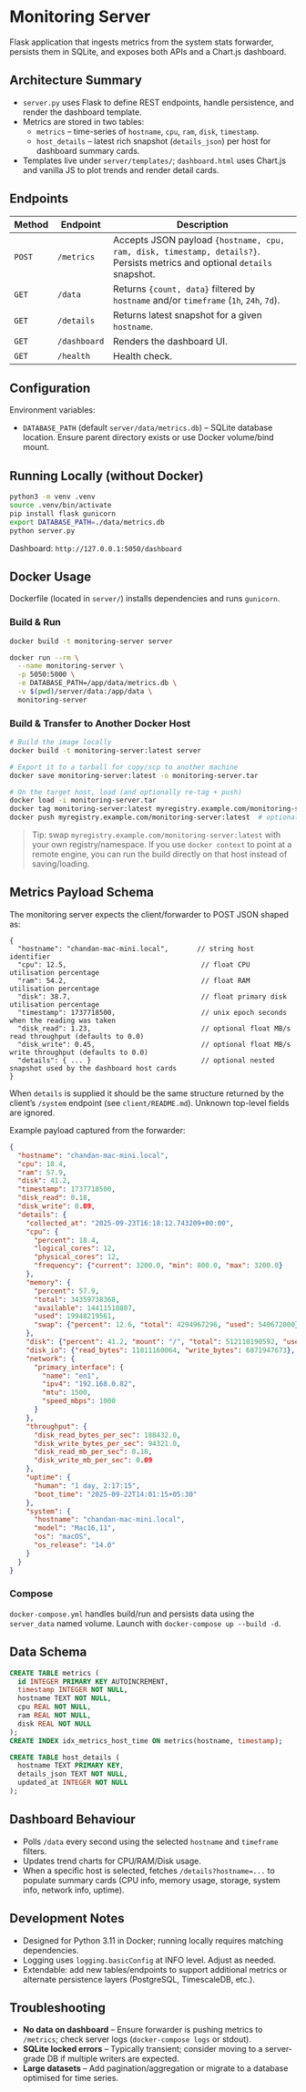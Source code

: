# Monitoring Server

Flask application that ingests metrics from the system stats forwarder, persists them in SQLite, and exposes both APIs and a Chart.js dashboard.

## Architecture Summary
- `server.py` uses Flask to define REST endpoints, handle persistence, and render the dashboard template.
- Metrics are stored in two tables:
  - `metrics` – time-series of `hostname`, `cpu`, `ram`, `disk`, `timestamp`.
  - `host_details` – latest rich snapshot (`details_json`) per host for dashboard summary cards.
- Templates live under `server/templates/`; `dashboard.html` uses Chart.js and vanilla JS to plot trends and render detail cards.

## Endpoints
| Method | Endpoint | Description |
|--------|----------|-------------|
| `POST` | `/metrics` | Accepts JSON payload `{hostname, cpu, ram, disk, timestamp, details?}`. Persists metrics and optional `details` snapshot. |
| `GET` | `/data` | Returns `{count, data}` filtered by `hostname` and/or `timeframe` (`1h`, `24h`, `7d`). |
| `GET` | `/details` | Returns latest snapshot for a given `hostname`. |
| `GET` | `/dashboard` | Renders the dashboard UI. |
| `GET` | `/health` | Health check. |

## Configuration
Environment variables:
- `DATABASE_PATH` (default `server/data/metrics.db`) – SQLite database location. Ensure parent directory exists or use Docker volume/bind mount.

## Running Locally (without Docker)
```sh
python3 -m venv .venv
source .venv/bin/activate
pip install flask gunicorn
export DATABASE_PATH=./data/metrics.db
python server.py
```
Dashboard: `http://127.0.0.1:5050/dashboard`

## Docker Usage
Dockerfile (located in `server/`) installs dependencies and runs `gunicorn`.
### Build & Run
```sh
docker build -t monitoring-server server

docker run --rm \
  --name monitoring-server \
  -p 5050:5000 \
  -e DATABASE_PATH=/app/data/metrics.db \
  -v $(pwd)/server/data:/app/data \
  monitoring-server
```
### Build & Transfer to Another Docker Host
```sh
# Build the image locally
docker build -t monitoring-server:latest server

# Export it to a tarball for copy/scp to another machine
docker save monitoring-server:latest -o monitoring-server.tar

# On the target host, load (and optionally re-tag + push)
docker load -i monitoring-server.tar
docker tag monitoring-server:latest myregistry.example.com/monitoring-server:latest
docker push myregistry.example.com/monitoring-server:latest  # optional
```

> Tip: swap `myregistry.example.com/monitoring-server:latest` with your own registry/namespace. If you use `docker context`
> to point at a remote engine, you can run the build directly on that host instead of saving/loading.

## Metrics Payload Schema
The monitoring server expects the client/forwarder to POST JSON shaped as:

```jsonc
{
  "hostname": "chandan-mac-mini.local",       // string host identifier
  "cpu": 12.5,                                 // float CPU utilisation percentage
  "ram": 54.2,                                 // float RAM utilisation percentage
  "disk": 38.7,                                // float primary disk utilisation percentage
  "timestamp": 1737718500,                     // unix epoch seconds when the reading was taken
  "disk_read": 1.23,                           // optional float MB/s read throughput (defaults to 0.0)
  "disk_write": 0.45,                          // optional float MB/s write throughput (defaults to 0.0)
  "details": { ... }                           // optional nested snapshot used by the dashboard host cards
}
```

When `details` is supplied it should be the same structure returned by the client’s `/system` endpoint (see
`client/README.md`). Unknown top-level fields are ignored.

Example payload captured from the forwarder:

```json
{
  "hostname": "chandan-mac-mini.local",
  "cpu": 18.4,
  "ram": 57.9,
  "disk": 41.2,
  "timestamp": 1737718500,
  "disk_read": 0.18,
  "disk_write": 0.09,
  "details": {
    "collected_at": "2025-09-23T16:18:12.743209+00:00",
    "cpu": {
      "percent": 18.4,
      "logical_cores": 12,
      "physical_cores": 12,
      "frequency": {"current": 3200.0, "min": 800.0, "max": 3200.0}
    },
    "memory": {
      "percent": 57.9,
      "total": 34359738368,
      "available": 14411518807,
      "used": 19948219561,
      "swap": {"percent": 12.6, "total": 4294967296, "used": 540672000}
    },
    "disk": {"percent": 41.2, "mount": "/", "total": 512110190592, "used": 210763776000},
    "disk_io": {"read_bytes": 11811160064, "write_bytes": 6871947673},
    "network": {
      "primary_interface": {
        "name": "en1",
        "ipv4": "192.168.0.82",
        "mtu": 1500,
        "speed_mbps": 1000
      }
    },
    "throughput": {
      "disk_read_bytes_per_sec": 188432.0,
      "disk_write_bytes_per_sec": 94321.0,
      "disk_read_mb_per_sec": 0.18,
      "disk_write_mb_per_sec": 0.09
    },
    "uptime": {
      "human": "1 day, 2:17:15",
      "boot_time": "2025-09-22T14:01:15+05:30"
    },
    "system": {
      "hostname": "chandan-mac-mini.local",
      "model": "Mac16,11",
      "os": "macOS",
      "os_release": "14.0"
    }
  }
}
```

### Compose
`docker-compose.yml` handles build/run and persists data using the `server_data` named volume. Launch with `docker-compose up --build -d`.

## Data Schema
```sql
CREATE TABLE metrics (
  id INTEGER PRIMARY KEY AUTOINCREMENT,
  timestamp INTEGER NOT NULL,
  hostname TEXT NOT NULL,
  cpu REAL NOT NULL,
  ram REAL NOT NULL,
  disk REAL NOT NULL
);
CREATE INDEX idx_metrics_host_time ON metrics(hostname, timestamp);

CREATE TABLE host_details (
  hostname TEXT PRIMARY KEY,
  details_json TEXT NOT NULL,
  updated_at INTEGER NOT NULL
);
```

## Dashboard Behaviour
- Polls `/data` every second using the selected `hostname` and `timeframe` filters.
- Updates trend charts for CPU/RAM/Disk usage.
- When a specific host is selected, fetches `/details?hostname=...` to populate summary cards (CPU info, memory usage, storage, system info, network info, uptime).

## Development Notes
- Designed for Python 3.11 in Docker; running locally requires matching dependencies.
- Logging uses `logging.basicConfig` at INFO level. Adjust as needed.
- Extendable: add new tables/endpoints to support additional metrics or alternate persistence layers (PostgreSQL, TimescaleDB, etc.).

## Troubleshooting
- **No data on dashboard** – Ensure forwarder is pushing metrics to `/metrics`; check server logs (`docker-compose logs` or stdout).
- **SQLite locked errors** – Typically transient; consider moving to a server-grade DB if multiple writers are expected.
- **Large datasets** – Add pagination/aggregation or migrate to a database optimised for time series.
